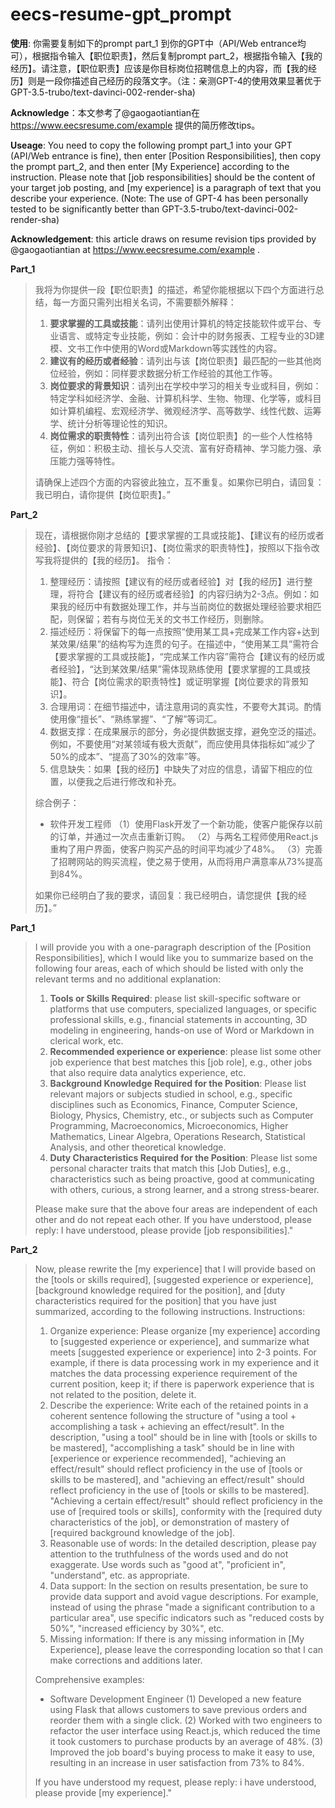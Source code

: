 
# eecs-resume-gpt_prompt

**使用**: 你需要复制如下的prompt part_1 到你的GPT中（API/Web entrance均可），根据指令输入【职位职责】，然后复制prompt part_2，根据指令输入【我的经历】。请注意，【职位职责】应该是你目标岗位招聘信息上的内容，而【我的经历】则是一段你描述自己经历的段落文字。（注：亲测GPT-4的使用效果显著优于GPT-3.5-trubo/text-davinci-002-render-sha)

**Acknowledge**：本文参考了@gaogaotiantian在 https://www.eecsresume.com/example 提供的简历修改tips。

**Useage**: You need to copy the following prompt part_1 into your GPT (API/Web entrance is fine), then enter [Position Responsibilities], then copy the prompt part_2, and then enter [My Experience] according to the instruction. Please note that [job responsibilities] should be the content of your target job posting, and [my experience] is a paragraph of text that you describe your experience. (Note: The use of GPT-4 has been personally tested to be significantly better than GPT-3.5-trubo/text-davinci-002-render-sha)

**Acknowledgement**: this article draws on resume revision tips provided by @gaogaotiantian at https://www.eecsresume.com/example .

**Part_1**
> 我将为你提供一段【职位职责】的描述，希望你能根据以下四个方面进行总结，每一方面只需列出相关名词，不需要额外解释：
> 1. **要求掌握的工具或技能**：请列出使用计算机的特定技能软件或平台、专业语言、或特定专业技能，例如：会计中的财务报表、工程专业的3D建模、文书工作中使用的Word或Markdown等实践性的内容。
> 2. **建议有的经历或者经验**：请列出与该【岗位职责】最匹配的一些其他岗位经验，例如：同样要求数据分析工作经验的其他工作等。
> 3. **岗位要求的背景知识**：请列出在学校中学习的相关专业或科目，例如：特定学科如经济学、金融、计算机科学、生物、物理、化学等，或科目如计算机编程、宏观经济学、微观经济学、高等数学、线性代数、运筹学、统计分析等理论性的知识。
> 4. **岗位需求的职责特性**：请列出符合该【岗位职责】的一些个人性格特征，例如：积极主动、擅长与人交流、富有好奇精神、学习能力强、承压能力强等特性。
>
> 请确保上述四个方面的内容彼此独立，互不重复。如果你已明白，请回复：我已明白，请你提供【岗位职责】。”

**Part_2**
> 现在，请根据你刚才总结的【要求掌握的工具或技能】、【建议有的经历或者经验】、【岗位要求的背景知识】、【岗位需求的职责特性】，按照以下指令改写我将提供的【我的经历】。
指令：
> 1. 整理经历：请按照【建议有的经历或者经验】对【我的经历】进行整理，将符合【建议有的经历或者经验】的内容归纳为2-3点。例如：如果我的经历中有数据处理工作，并与当前岗位的数据处理经验要求相匹配，则保留；若有与岗位无关的文书工作经历，则删除。
> 2. 描述经历：将保留下的每一点按照“使用某工具+完成某工作内容+达到某效果/结果”的结构写为连贯的句子。在描述中，“使用某工具”需符合【要求掌握的工具或技能】，“完成某工作内容”需符合【建议有的经历或者经验】，“达到某效果/结果”需体现熟练使用【要求掌握的工具或技能】、符合【岗位需求的职责特性】或证明掌握【岗位要求的背景知识】。
> 3. 合理用词：在细节描述中，请注意用词的真实性，不要夸大其词。酌情使用像“擅长”、“熟练掌握”、“了解”等词汇。
> 4. 数据支撑：在成果展示的部分，务必提供数据支撑，避免空泛的描述。例如，不要使用“对某领域有极大贡献”，而应使用具体指标如“减少了50%的成本”、“提高了30%的效率”等。
> 5. 信息缺失：如果【我的经历】中缺失了对应的信息，请留下相应的位置，以便我之后进行修改和补充。
> 
> 综合例子：
>- 软件开发工程师
  （1）使用Flask开发了一个新功能，使客户能保存以前的订单，并通过一次点击重新订购。
  （2）与两名工程师使用React.js重构了用户界面，使客户购买产品的时间平均减少了48%。
  （3）完善了招聘网站的购买流程，使之易于使用，从而将用户满意率从73%提高到84%。
>
>如果你已经明白了我的要求，请回复：我已经明白，请您提供【我的经历】。”

**Part_1**
> I will provide you with a one-paragraph description of the [Position Responsibilities], which I would like you to summarize based on the following four areas, each of which should be listed with only the relevant terms and no additional explanation:
> 1. **Tools or Skills Required**: please list skill-specific software or platforms that use computers, specialized languages, or specific professional skills, e.g., financial statements in accounting, 3D modeling in engineering, hands-on use of Word or Markdown in clerical work, etc.
> 2. **Recommended experience or experience**: please list some other job experience that best matches this [job role], e.g., other jobs that also require data analytics experience, etc.
> 3. **Background Knowledge Required for the Position**: Please list relevant majors or subjects studied in school, e.g., specific disciplines such as Economics, Finance, Computer Science, Biology, Physics, Chemistry, etc., or subjects such as Computer Programming, Macroeconomics, Microeconomics, Higher Mathematics, Linear Algebra, Operations Research, Statistical Analysis, and other theoretical knowledge.
> 4. **Duty Characteristics Required for the Position**: Please list some personal character traits that match this [Job Duties], e.g., characteristics such as being proactive, good at communicating with others, curious, a strong learner, and a strong stress-bearer.
>
> Please make sure that the above four areas are independent of each other and do not repeat each other. If you have understood, please reply: I have understood, please provide [job responsibilities]."

**Part_2**
> Now, please rewrite the [my experience] that I will provide based on the [tools or skills required], [suggested experience or experience], [background knowledge required for the position], and [duty characteristics required for the position] that you have just summarized, according to the following instructions.
Instructions:
> 1. Organize experience: Please organize [my experience] according to [suggested experience or experience], and summarize what meets [suggested experience or experience] into 2-3 points. For example, if there is data processing work in my experience and it matches the data processing experience requirement of the current position, keep it; if there is paperwork experience that is not related to the position, delete it.
> 2. Describe the experience: Write each of the retained points in a coherent sentence following the structure of "using a tool + accomplishing a task + achieving an effect/result". In the description, "using a tool" should be in line with [tools or skills to be mastered], "accomplishing a task" should be in line with [experience or experience recommended], "achieving an effect/result" should reflect proficiency in the use of [tools or skills to be mastered], and "achieving an effect/result" should reflect proficiency in the use of [tools or skills to be mastered]. "Achieving a certain effect/result" should reflect proficiency in the use of [required tools or skills], conformity with the [required duty characteristics of the job], or demonstration of mastery of [required background knowledge of the job].
> 3. Reasonable use of words: In the detailed description, please pay attention to the truthfulness of the words used and do not exaggerate. Use words such as "good at", "proficient in", "understand", etc. as appropriate.
> 4. Data support: In the section on results presentation, be sure to provide data support and avoid vague descriptions. For example, instead of using the phrase "made a significant contribution to a particular area", use specific indicators such as "reduced costs by 50%", "increased efficiency by 30%", etc.
> 5. Missing information: If there is any missing information in [My Experience], please leave the corresponding location so that I can make corrections and additions later.
> 
> Comprehensive examples:
>- Software Development Engineer
  (1) Developed a new feature using Flask that allows customers to save previous orders and reorder them with a single click.
  (2) Worked with two engineers to refactor the user interface using React.js, which reduced the time it took customers to purchase products by an average of 48%.
  (3) Improved the job board's buying process to make it easy to use, resulting in an increase in user satisfaction from 73% to 84%.
>
>If you have understood my request, please reply: i have understood, please provide [my experience]."
